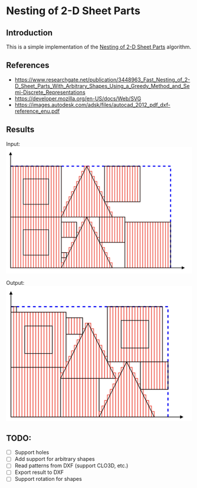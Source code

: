 # Nesting of 2-D Sheet Parts

## Introduction

This is a simple implementation of the [Nesting of 2-D Sheet Parts](https://www.researchgate.net/publication/3448963_Fast_Nesting_of_2-D_Sheet_Parts_With_Arbitrary_Shapes_Using_a_Greedy_Method_and_Semi-Discrete_Representations) algorithm.

## References

- https://www.researchgate.net/publication/3448963_Fast_Nesting_of_2-D_Sheet_Parts_With_Arbitrary_Shapes_Using_a_Greedy_Method_and_Semi-Discrete_Representations
- https://developer.mozilla.org/en-US/docs/Web/SVG
- https://images.autodesk.com/adsk/files/autocad_2012_pdf_dxf-reference_enu.pdf

## Results

Input:
![alt text](./input.png)

Output:
![alt text](./output.png)

## TODO:
- [ ] Support holes
- [ ] Add support for arbitrary shapes
- [ ] Read patterns from DXF (support CLO3D, etc.)
- [ ] Export result to DXF
- [ ] Support rotation for shapes